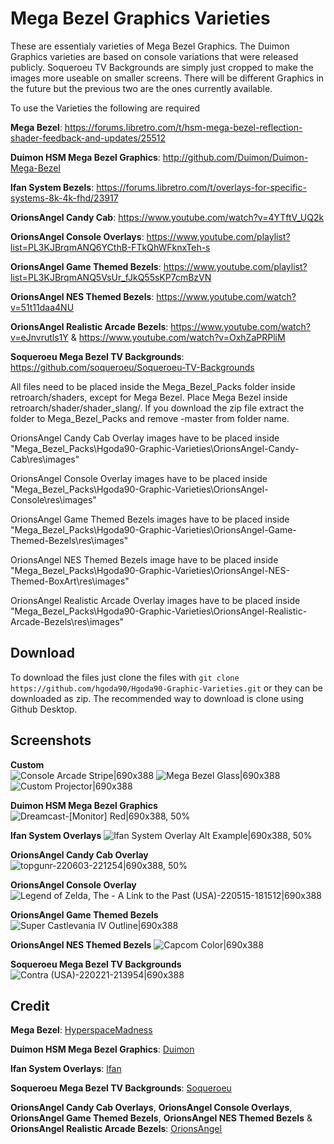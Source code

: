 # Mega Bezel Graphics Varieties
These are essentialy varieties of Mega Bezel Graphics. The Duimon Graphics varieties are based on console variations that were released publicly. Soqueroeu TV Backgrounds are simply just cropped to make the images more useable on smaller screens. There will be different Graphics in the future but the previous two are the ones currently available.

To use the Varieties the following are required

**Mega Bezel**: https://forums.libretro.com/t/hsm-mega-bezel-reflection-shader-feedback-and-updates/25512

**Duimon HSM Mega Bezel Graphics**: http://github.com/Duimon/Duimon-Mega-Bezel

**lfan System Bezels**: https://forums.libretro.com/t/overlays-for-specific-systems-8k-4k-fhd/23917

**OrionsAngel Candy Cab**: https://www.youtube.com/watch?v=4YTftV_UQ2k

**OrionsAngel Console Overlays**: https://www.youtube.com/playlist?list=PL3KJBrqmANQ6YCthB-FTkQhWFknxTeh-s

**OrionsAngel Game Themed Bezels**: https://www.youtube.com/playlist?list=PL3KJBrqmANQ5VsUr_fJkQ55sKP7cmBzVN

**OrionsAngel NES Themed Bezels**: https://www.youtube.com/watch?v=51t11daa4NU

**OrionsAngel Realistic Arcade Bezels**: https://www.youtube.com/watch?v=eJnvrutls1Y & https://www.youtube.com/watch?v=OxhZaPRPliM

**Soqueroeu Mega Bezel TV Backgrounds**: https://github.com/soqueroeu/Soqueroeu-TV-Backgrounds

All files need to be placed inside the Mega_Bezel_Packs folder inside retroarch/shaders, except for Mega Bezel. Place Mega Bezel inside retroarch/shader/shader_slang/. If you download the zip file extract the folder to Mega_Bezel_Packs and remove -master from folder name.

OrionsAngel Candy Cab Overlay images have to be placed inside 
"Mega_Bezel_Packs\Hgoda90-Graphic-Varieties\OrionsAngel-Candy-Cab\res\images"

OrionsAngel Console Overlay images have to be placed inside 
"Mega_Bezel_Packs\Hgoda90-Graphic-Varieties\OrionsAngel-Console\res\images"  

OrionsAngel Game Themed Bezels images have to be placed inside 
"Mega_Bezel_Packs\Hgoda90-Graphic-Varieties\OrionsAngel-Game-Themed-Bezels\res\images"

OrionsAngel NES Themed Bezels image have to be placed inside
"Mega_Bezel_Packs\Hgoda90-Graphic-Varieties\OrionsAngel-NES-Themed-BoxArt\res\images"

OrionsAngel Realistic Arcade Overlay images have to be placed inside 
"Mega_Bezel_Packs\Hgoda90-Graphic-Varieties\OrionsAngel-Realistic-Arcade-Bezels\res\images"  

## Download
To download the files just clone the files with ```git clone https://github.com/hgoda90/Hgoda90-Graphic-Varieties.git``` or they can be downloaded as zip.
The recommended way to download is clone using Github Desktop.

## Screenshots

**Custom**  
![Console Arcade Stripe|690x388](https://forums.libretro.com/uploads/default/optimized/3X/2/d/2d345380d1dec5fa26c5632c225e641685aa0d31_2_345x194.jpeg)
![Mega Bezel Glass|690x388](https://forums.libretro.com/uploads/default/optimized/3X/3/2/3280c59391b64393ebe226458550da1d9cfc7037_2_345x194.jpeg)
![Custom Projector|690x388](https://forums.libretro.com/uploads/default/optimized/3X/5/1/513371bb13b5fd0e39c43f60c6deeedae33da343_2_345x194.jpeg)


**Duimon HSM Mega Bezel Graphics**
![Dreamcast-[Monitor] Red|690x388, 50%](https://forums.libretro.com/uploads/default/original/3X/3/9/3994cfd77018c2f38d546a74f76b1d6ed4162fc8.jpeg)


**lfan System Overlays**
![lfan System Overlay Alt Example|690x388, 50%](https://forums.libretro.com/uploads/default/original/3X/e/2/e2d7c9cef6dccdbc4c5cef73347df6babc283159.jpeg)


**OrionsAngel Candy Cab Overlay**
![topgunr-220603-221254|690x388, 50%](https://forums.libretro.com/uploads/default/original/3X/c/7/c77a709a189b2bc1cff371f6159b76f7e3366e02.jpeg)


**OrionsAngel Console Overlay**
![Legend of Zelda, The - A Link to the Past (USA)-220515-181512|690x388](https://forums.libretro.com/uploads/default/original/3X/6/e/6e33fcedbfbda92edc897da780869051a94f99bb.jpeg)


**OrionsAngel Game Themed Bezels**
![Super Castlevania IV Outline|690x388](https://forums.libretro.com/uploads/default/original/3X/e/f/ef849f73741db77a28bb931e2c5d7d3411ffaca9.jpeg)


**OrionsAngel NES Themed Bezels**
![Capcom Color|690x388](https://forums.libretro.com/uploads/default/original/3X/c/1/c111bbf532a0e1af0283f84229396d862b8a526d.jpeg)


**Soqueroeu Mega Bezel TV Backgrounds**
![Contra (USA)-220221-213954|690x388](https://forums.libretro.com/uploads/default/original/3X/f/5/f582a1956cb06becce04a6a10f751ac764dd1f78.jpeg)


## Credit

**Mega Bezel**: [HyperspaceMadness](https://forums.libretro.com/u/HyperspaceMadness)

**Duimon HSM Mega Bezel Graphics**: [Duimon](https://forums.libretro.com/u/Duimon)

**lfan System Overlays**: [lfan](https://forums.libretro.com/u/lfan)

**Soqueroeu Mega Bezel TV Backgrounds**: [Soqueroeu](https://forums.libretro.com/u/soqueroeu)

**OrionsAngel Candy Cab Overlays**, **OrionsAngel Console Overlays**, **OrionsAngel Game Themed Bezels**, **OrionsAngel NES Themed Bezels** & **OrionsAngel Realistic Arcade Bezels**: [OrionsAngel](https://www.youtube.com/c/OrionsAngel)

